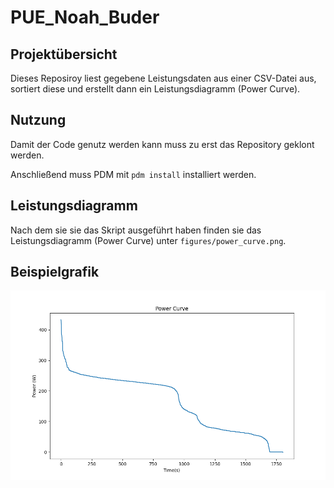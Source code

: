 # PUE_Noah_Buder

## Projektübersicht 
Dieses Reposiroy liest gegebene Leistungsdaten aus einer CSV-Datei aus, sortiert diese und erstellt dann ein Leistungsdiagramm (Power Curve).

## Nutzung 
Damit der Code genutz werden kann muss zu erst das Repository geklont werden. 

Anschließend muss PDM mit `pdm install` installiert werden. 

## Leistungsdiagramm
Nach dem sie sie das Skript ausgeführt haben finden sie das Leistungsdiagramm (Power Curve) unter `figures/power_curve.png`.

## Beispielgrafik

![](figures/power_curve.png)